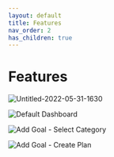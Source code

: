 ```yaml
---
layout: default
title: Features
nav_order: 2
has_children: true
---
```


# Features
![Untitled-2022-05-31-1630](https://user-images.githubusercontent.com/7684941/171280708-fedd21b6-dc0b-4ab3-8c14-44b4e9c09267.png)

![Default Dashboard](https://user-images.githubusercontent.com/7684941/171501579-ede54ef5-3b56-49a6-9858-b9b6bfad2da9.png)

![Add Goal - Select Category](https://user-images.githubusercontent.com/7684941/171501592-c06e444b-2901-482d-a7ef-dd6bb12f2d73.png)

![Add Goal - Create Plan](https://user-images.githubusercontent.com/7684941/171501607-7e20daf8-a040-4b28-aacc-4c3065f2a901.png)
